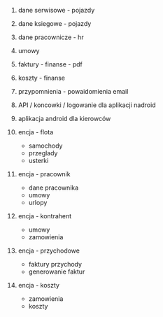 1. dane serwisowe - pojazdy
2. dane ksiegowe - pojazdy
3. dane pracownicze - hr
4. umowy
5. faktury - finanse - pdf
6. koszty - finanse
7. przypomnienia - powaidomienia email
8. API / koncowki / logowanie dla aplikacji nadroid
9. aplikacja android dla kierowców


1. encja - flota
    - samochody
    - przeglady
    - usterki
2. encja - pracownik
    - dane pracownika
    - umowy
    - urlopy
3. encja - kontrahent
    - umowy
    - zamowienia
4. encja - przychodowe
    - faktury przychody
    - generowanie faktur
5. encja - koszty
    - zamowienia
    - koszty
    